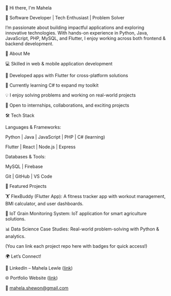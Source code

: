 👋 Hi there, I'm Mahela

🚀 Software Developer | Tech Enthusiast | Problem Solver

I’m passionate about building impactful applications and exploring innovative technologies. With hands-on experience in Python, Java, JavaScript, PHP, MySQL, and Flutter, I enjoy working across both frontend & backend development.

🌟 About Me

💻 Skilled in web & mobile application development

📱 Developed apps with Flutter for cross-platform solutions

🌱 Currently learning C# to expand my toolkit

💡 I enjoy solving problems and working on real-world projects

💼 Open to internships, collaborations, and exciting projects

🛠️ Tech Stack

Languages & Frameworks:

Python | Java | JavaScript | PHP | C# (learning)

Flutter | React | Node.js | Express

Databases & Tools:

MySQL | Firebase 

Git | GitHub | VS Code

📌 Featured Projects

🏋️ FlexBuddy (Flutter App): A fitness tracker app with workout management, BMI calculator, and user dashboards.

🌾 IoT Grain Monitoring System: IoT application for smart agriculture solutions.

📊 Data Science Case Studies: Real-world problem-solving with Python & analytics.

(You can link each project repo here with badges for quick access!)


🌍 Let’s Connect!

🔗 LinkedIn – Mahela Lewle ([link](https://www.linkedin.com/in/mahelashewonlewle/))

🌐 Portfolio Website ([link](https://mahela-portfolio-2025.web.app/))

📧 mahela.shewon@gmail.com
